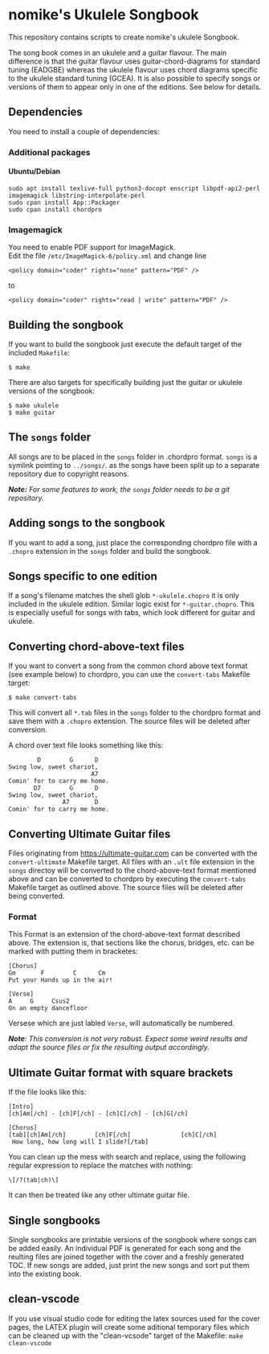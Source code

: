 nomike's Ukulele Songbook
=========================

This repository contains scripts to create nomike's ukulele Songbook.

The song book comes in an ukulele and a guitar flavour. The main difference is that the guitar flavour uses guitar-chord-diagrams for standard tuning (EADGBE) whereas the ukulele flavour uses chord diagrams specific to the ukulele standard tuning (GCEA).
It is also possible to specify songs or versions of them to appear only in one of the editions. See below for details.

Dependencies
------------
You need to install a couple of dependencies:

### Additional packages
#### Ubuntu/Debian
```
sudo apt install texlive-full python3-docopt enscript libpdf-api2-perl imagemagick libstring-interpolate-perl
sudo cpan install App::Packager
sudo cpan install chordpro
```
<!-- TODO: Add instructions for other operating systems** -->

### Imagemagick
You need to enable PDF support for ImageMagick.<br/>
Edit the file `/etc/ImageMagick-6/policy.xml`
and change line
```
<policy domain="coder" rights="none" pattern="PDF" />
```
to
```
<policy domain="coder" rights="read | write" pattern="PDF" />
```

Building the songbook
---------------------
If you want to build the songbook just execute the default target of the included `Makefile`:
```
$ make
```

There are also targets for specifically building just the guitar or ukulele versions of the songbook:
```
$ make ukulele
$ make guitar
```

The `songs` folder
------------------
All songs are to be placed in the `songs` folder in .chordpro format. `songs` is a symlink pointing to `../songs/`. as the songs have been split up to a separate repository due to copyright reasons.

***Note:** For some features to work, the `songs` folder needs to be a git repository.*

Adding songs to the songbook
----------------------------
If you want to add a song, just place the corresponding chordpro file with a `.chopro` extension in the `songs` folder and build the songbook.

Songs specific to one edition
-----------------------------
If a song's filename matches the shell glob `*-ukulele.chopro` it is only included in the ukulele edition. Similar logic exist for `*-guitar.chopro`. This is especially usefull for songs with tabs, which look different for guitar and ukulele.

Converting chord-above-text files
---------------------------------
If you want to convert a song from the common chord above text format (see example below) to chordpro, you can use the `convert-tabs` Makefile target:
```
$ make convert-tabs
```
This will convert all `*.tab` files in the `songs` folder to the chordpro format and save them with a `.chopro` extension. The source files will be deleted after conversion.

A chord over text file looks something like this:
```
        D        G      D
Swing low, sweet chariot,
                       A7
Comin' for to carry me home.
       D7        G      D
Swing low, sweet chariot,
               A7       D
Comin' for to carry me home.
```

Converting Ultimate Guitar files
--------------------------------
Files originating from https://ultimate-guitar.com can be converted with the `convert-ultimate` Makefile target. All files with an `.ult` file extension in the `songs` directoy will be converted to the chord-above-text format mentioned above and can be converted to chordpro by executing the `convert-tabs` Makefile target as outlined above.
The source files will be deleted after being converted.

### Format
This Format is an extension of the chord-above-text format described above. The extension is, that sections like the chorus, bridges, etc. can be marked with putting them in bracketes:
```
[Chorus]
Gm       F        C      Cm
Put your Hands up in the air!

[Verse]
A     G     Csus2
On an empty dancefloor
```

Versese which are just labled `Verse`, will automatically be numbered.

***Note**: This conversion is not very robust. Expect some weird results and adapt the source files or fix the resulting output accordingly.*

## Ultimate Guitar format with square brackets
If the file looks like this:
```
[Intro]
[ch]Am[/ch] - [ch]F[/ch] - [ch]C[/ch] - [ch]G[/ch]

[Chorus]
[tab][ch]Am[/ch]        [ch]F[/ch]              [ch]C[/ch]
 How long, how long will I slide?[/tab]
```

You can clean up the mess with search and replace, using the following regular expression to replace the matches with nothing:
```
\[/?(tab|ch)\]
```

It can then be treated like any other ultimate guitar file.

Single songbooks
----------------
Single songbooks are printable versions of the songbook where songs can be added easily.
An individual PDF is generated for each song and the reulting files are joined together with the cover and a freshly generated TOC.
If new songs are added, just print the new songs and sort put them into the existing book.

clean-vscode
------------
If you use visual studio code for editing the latex sources used for the cover pages, the LATEX plugin will create some aditional temporary files which can be cleaned up with the "clean-vcsode" target of the Makefile:
`make clean-vscode`
